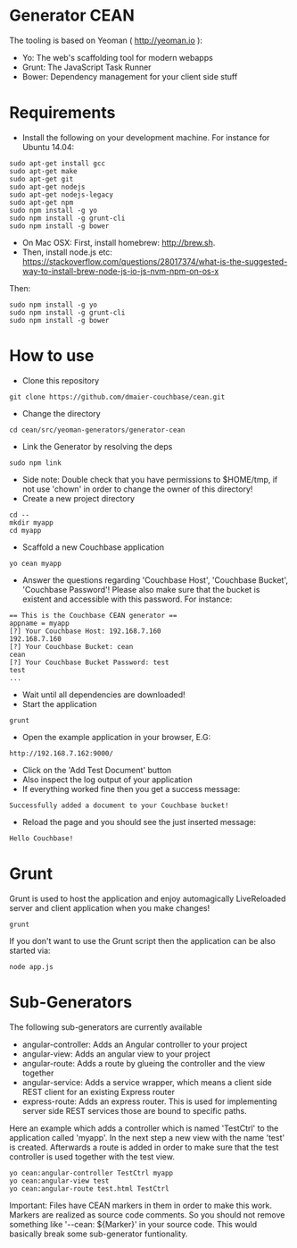 # Generator CEAN

The tooling is based on Yeoman ( http://yeoman.io ):

* Yo: The web's scaffolding tool for modern webapps
* Grunt: The JavaScript Task Runner
* Bower: Dependency management for your client side stuff 

# Requirements

* Install the following on your development machine. For instance for Ubuntu 14.04:
```
sudo apt-get install gcc
sudo apt-get make
sudo apt-get git
sudo apt-get nodejs
sudo apt-get nodejs-legacy
sudo apt-get npm
sudo npm install -g yo
sudo npm install -g grunt-cli
sudo npm install -g bower
```

* On Mac OSX:
First, install homebrew: http://brew.sh.
* Then, install node.js etc: https://stackoverflow.com/questions/28017374/what-is-the-suggested-way-to-install-brew-node-js-io-js-nvm-npm-on-os-x

Then:
```
sudo npm install -g yo
sudo npm install -g grunt-cli
sudo npm install -g bower
```


# How to use

* Clone this repository
```
git clone https://github.com/dmaier-couchbase/cean.git
```
* Change the directory
```
cd cean/src/yeoman-generators/generator-cean
```
* Link the Generator by resolving the deps
```
sudo npm link
```
* Side note: Double check that you have permissions to $HOME/tmp, if not use 'chown' in order to change the owner of this directory!
* Create a new project directory 
```
cd --
mkdir myapp
cd myapp
```
* Scaffold a new Couchbase application
```
yo cean myapp
```
* Answer the questions regarding 'Couchbase Host', 'Couchbase Bucket', 'Couchbase Password'! Please also make sure that the bucket is existent and accessible with this password. For instance:
```
== This is the Couchbase CEAN generator ==
appname = myapp
[?] Your Couchbase Host: 192.168.7.160
192.168.7.160
[?] Your Couchbase Bucket: cean
cean
[?] Your Couchbase Bucket Password: test
test
...
```
* Wait until all dependencies are downloaded!
* Start the application
```
grunt
```
* Open the example application in your browser, E.G:
```
http://192.168.7.162:9000/
```
* Click on the 'Add Test Document' button
* Also inspect the log output of your application
* If everything worked fine then you get a success message:
```
Successfully added a document to your Couchbase bucket!
```
* Reload the page and you should see the just inserted message: 
```
Hello Couchbase!
```

# Grunt

Grunt is used to host the application and enjoy automagically LiveReloaded server and client application when you make changes!

```
grunt
```

If you don't want to use the Grunt script then the application can be also started via:

```
node app.js
```

# Sub-Generators

The following sub-generators are currently available

* angular-controller: Adds an Angular controller to your project
* angular-view: Adds an angular view to your project
* angular-route: Adds a route by glueing the controller and the view together
* angular-service: Adds a service wrapper, which means a client side REST client for an existing Express router
* express-route: Adds an express router. This is used for implementing server side REST services those are bound to specific paths.

Here an example which adds a controller which is named 'TestCtrl' to the application called 'myapp'. In the next step a new view with the name 'test' is created. Afterwards a route is added in order to make sure that the test controller is used together with the test view.

```
yo cean:angular-controller TestCtrl myapp
yo cean:angular-view test
yo cean:angular-route test.html TestCtrl
```

Important: Files have CEAN markers in them in order to make this work. Markers are realized as source code comments. So you should not remove something like '--cean: ${Marker}' in your source code. This would basically break some sub-generator funtionality.

